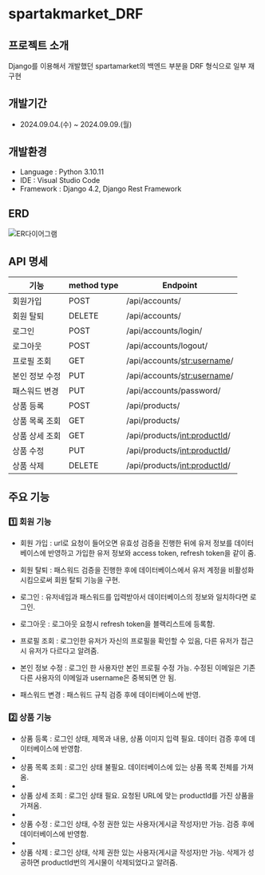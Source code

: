 # spartakmarket_DRF

## 프로젝트 소개
Django를 이용해서 개발했던 spartamarket의 백엔드 부분을 DRF 형식으로 일부 재구현

##  개발기간
- 2024.09.04.(수) ~ 2024.09.09.(월)

## 개발환경
- Language : Python 3.10.11
- IDE : Visual Studio Code
- Framework : Django 4.2, Django Rest Framework

## ERD
![ER다이어그램](https://github.com/rabongee/spartamarket_DRF/blob/dev/DRF_ER%EB%8B%A4%EC%9D%B4%EC%96%B4%EA%B7%B8%EB%9E%A8.drawio.png)

## API 명세
|기능|method type|Endpoint|
|---|---|------|
|회원가입|POST|/api/accounts/|
|회원 탈퇴|DELETE|/api/accounts/|
|로그인|POST|/api/accounts/login/|
|로그아웃|POST|/api/accounts/logout/|
|프로필 조회|GET|/api/accounts/<str:username>/|
|본인 정보 수정|PUT|/api/accounts/<str:username>/|
|패스워드 변경|PUT|/api/accounts/password/|
|상품 등록|POST|/api/products/|
|상품 목록 조회|GET|/api/products/|
|상품 상세 조회|GET|/api/products/<int:productId>/|
|상품 수정|PUT|/api/products/<int:productId>/|
|상품 삭제|DELETE|/api/products/<int:productId>/|

## 주요 기능
### 1️⃣ 회원 기능
- 회원 가입 : url로 요청이 들어오면 유효성 검증을 진행한 뒤에 유저 정보를 데이터베이스에 반영하고 가입한 유저 정보와 access token, refresh token을 같이 줌.
  
- 회원 탈퇴 : 패스워드 검증을 진행한 후에 데이터베이스에서 유저 계정을 비활성화 시킴으로써 회원 탈퇴 기능을 구현.

- 로그인 : 유저네임과 패스워드를 입력받아서 데이터베이스의 정보와 일치하다면 로그인.

- 로그아웃 : 로그아웃 요청시 refresh token을 블랙리스트에 등록함.

- 프로필 조회 : 로그인한 유저가 자신의 프로필을 확인할 수 있음, 다른 유저가 접근시 유저가 다르다고 알려줌.

- 본인 정보 수정 : 로그인 한 사용자만 본인 프로필 수정 가능. 수정된 이메일은 기존 다른 사용자의 이메일과 username은 중복되면 안 됨.

- 패스워드 변경 : 패스워드 규칙 검증 후에 데이터베이스에 반영.

### 2️⃣ 상품 기능
- 상품 등록 : 로그인 상태, 제목과 내용, 상품 이미지 입력 필요. 데이터 검증 후에 데이터베이스에 반영함.
- 
- 상품 목록 조회 : 로그인 상태 불필요. 데이터베이스에 있는 상품 목록 전체를 가져옴.
- 
- 상품 상세 조회 : 로그인 상태 필요. 요청된 URL에 맞는 productId를 가진 상품을 가져옴.
- 
- 상품 수정 : 로그인 상태, 수정 권한 있는 사용자(게시글 작성자)만 가능. 검증 후에 데이터베이스에 반영함.
- 
- 상품 삭제 : 로그인 상태, 삭제 권한 있는 사용자(게시글 작성자)만 가능. 삭제가 성공하면 productId번의 게시물이 삭제되었다고 알려줌.

